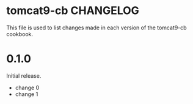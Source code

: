 # tomcat9-cb CHANGELOG

This file is used to list changes made in each version of the tomcat9-cb cookbook.

# 0.1.0

Initial release.

- change 0
- change 1

